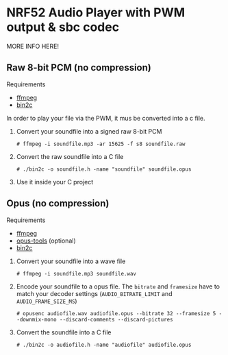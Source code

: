 # NRF52 Audio Player with PWM output & sbc codec

MORE INFO HERE!

## Raw 8-bit PCM (no compression)

Requirements

- [ffmpeg](https://ffmpeg.org/)
- [bin2c](https://sourceforge.net/projects/bin2c/)

In order to play your file via the PWM, it mus be converted into a c file.

1. Convert your soundfile into a signed raw 8-bit PCM
   
   `# ffmpeg -i soundfile.mp3 -ar 15625 -f s8 soundfile.raw`

2. Convert the raw soundfile into a C file

   `# ./bin2c -o soundfile.h -name "soundfile" soundfile.opus` 

3. Use it inside your C project

## Opus (no compression)

Requirements

- [ffmpeg](https://ffmpeg.org/)
- [opus-tools](https://opus-codec.org/downloads/) (optional)
- [bin2c](https://sourceforge.net/projects/bin2c/)

1. Convert your soundfile into a wave file

   `# ffmpeg -i soundfile.mp3 soundfile.wav`

2. Encode your soundfile to a opus file. The `bitrate` and `framesize` have to match your decoder settings (`AUDIO_BITRATE_LIMIT` and `AUDIO_FRAME_SIZE_MS`)

   `# opusenc audiofile.wav audiofile.opus --bitrate 32 --framesize 5 --downmix-mono --discard-comments --discard-pictures`

3. Convert the soundfile into a C file

   `# ./bin2c -o audiofile.h -name "audiofile" audiofile.opus`
